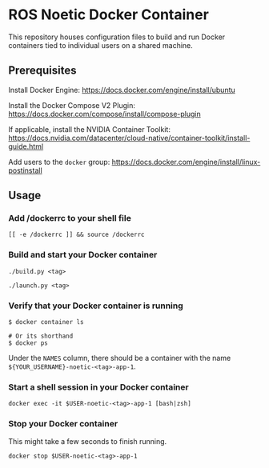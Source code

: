 # ROS Noetic Docker Container

This repository houses configuration files to build and run
Docker containers tied to individual users on a shared machine.

## Prerequisites

Install Docker Engine: <https://docs.docker.com/engine/install/ubuntu>

Install the Docker Compose V2 Plugin: <https://docs.docker.com/compose/install/compose-plugin>

If applicable, install the NVIDIA Container Toolkit: <https://docs.nvidia.com/datacenter/cloud-native/container-toolkit/install-guide.html>

Add users to the `docker` group: <https://docs.docker.com/engine/install/linux-postinstall>

## Usage

### Add /dockerrc to your shell file

```shell
[[ -e /dockerrc ]] && source /dockerrc
```

### Build and start your Docker container

```shell
./build.py <tag>
```

```shell
./launch.py <tag>
```

### Verify that your Docker container is running

```shell
$ docker container ls

# Or its shorthand
$ docker ps
```

Under the `NAMES` column, there should be a container with the name
`${YOUR_USERNAME}-noetic-<tag>-app-1`.

### Start a shell session in your Docker container

```shell
docker exec -it $USER-noetic-<tag>-app-1 [bash|zsh]
```

### Stop your Docker container

This might take a few seconds to finish running.

```shell
docker stop $USER-noetic-<tag>-app-1
```

